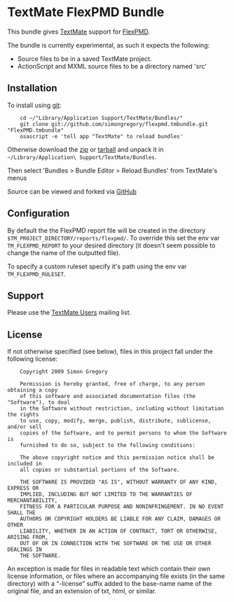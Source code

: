# TextMate FlexPMD Bundle

This bundle gives [TextMate](http://www.macromates.com) support for [FlexPMD](http://opensource.adobe.com/wiki/display/flexpmd/FlexPMD/).

The bundle is currently experimental, as such it expects the following:

 * Source files to be in a saved TextMate project.
 * ActionScript and MXML source files to be a directory named 'src'
 
## Installation

To install using [git](http://git-scm.com/):

		cd ~/"Library/Application Support/TextMate/Bundles/"
		git clone git://github.com/simongregory/flexpmd.tmbundle.git "FlexPMD.tmbundle"
		osascript -e 'tell app "TextMate" to reload bundles'
		
Otherwise download the [zip][zip] or [tarball][tarball] and unpack it in `~/Library/Application\ Support/TextMate/Bundles`.

[zip]:http://github.com/simongregory/flexpmd.tmbundle/zipball/master
[tarball]:http://github.com/simongregory/flexpmd.tmbundle/tarball/master

Then select 'Bundles > Bundle Editor > Reload Bundles' from TextMate's menus		

Source can be viewed and forked via [GitHub](http://github.com/simongregory/flexpmd.tmbundle/tree/master)

## Configuration

By default the the FlexPMD report file will be created in the directory
`$TM_PROJECT_DIRECTORY/reports/flexpmd/`. To override this set the env var 
`TM_FLEXPMD_REPORT` to your desired directory (it doesn't seem 
possible to change the name of the outputted file).

To specify a custom ruleset specify it's path using the env var `TM_FLEXPMD_RULESET`.

## Support

Please use the [TextMate Users](http://lists.macromates.com/listinfo/textmate) mailing list.

## License

If not otherwise specified (see below), files in this project fall under the following license:

		Copyright 2009 Simon Gregory

		Permission is hereby granted, free of charge, to any person obtaining a copy
		of this software and associated documentation files (the "Software"), to deal
		in the Software without restriction, including without limitation the rights
		to use, copy, modify, merge, publish, distribute, sublicense, and/or sell
		copies of the Software, and to permit persons to whom the Software is
		furnished to do so, subject to the following conditions:

		The above copyright notice and this permission notice shall be included in
		all copies or substantial portions of the Software.

		THE SOFTWARE IS PROVIDED "AS IS", WITHOUT WARRANTY OF ANY KIND, EXPRESS OR
		IMPLIED, INCLUDING BUT NOT LIMITED TO THE WARRANTIES OF MERCHANTABILITY,
		FITNESS FOR A PARTICULAR PURPOSE AND NONINFRINGEMENT. IN NO EVENT SHALL THE
		AUTHORS OR COPYRIGHT HOLDERS BE LIABLE FOR ANY CLAIM, DAMAGES OR OTHER
		LIABILITY, WHETHER IN AN ACTION OF CONTRACT, TORT OR OTHERWISE, ARISING FROM,
		OUT OF OR IN CONNECTION WITH THE SOFTWARE OR THE USE OR OTHER DEALINGS IN
		THE SOFTWARE.

An exception is made for files in readable text which contain their own license information,
or files where an accompanying file exists (in the same directory) with a “-license” suffix
added to the base-name name of the original file, and an extension of txt, html, or similar.

